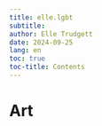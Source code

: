 ```yaml
---
title: elle.lgbt
subtitle: 
author: Elle Trudgett
date: 2024-09-25
lang: en
toc: true
toc-title: Contents
---
```


# Art